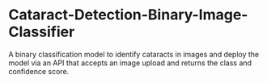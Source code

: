 # Cataract-Detection-Binary-Image-Classifier
A binary classification model to identify cataracts in images and deploy the model via an API that accepts an image upload and returns the class and confidence score.
